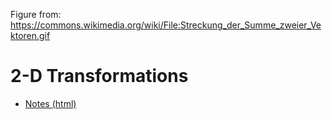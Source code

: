 
[](https://upload.wikimedia.org/wikipedia/commons/2/25/Streckung_der_Summe_zweier_Vektoren.gif)
Figure from: https://commons.wikimedia.org/wiki/File:Streckung_der_Summe_zweier_Vektoren.gif

# 2-D Transformations

- [Notes (html)](http://htmlpreview.github.io/?https://github.com/eraldoribeiro/2d_transformations/blob/main/html/2dtransformations.html)


